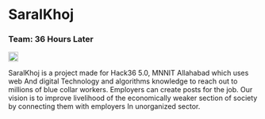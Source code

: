 # SaralKhoj
### Team: 36 Hours Later
<a href="https://hack36.com"> <img src="http://bit.ly/BuiltAtHack36" height=20px> </a>

SaralKhoj is a project made for Hack36 5.0, MNNIT Allahabad which uses web And digital Technology and algorithms knowledge to reach out to millions of blue collar workers.
Employers can create posts for the job.
Our vision is to improve livelihood of the economically weaker section of society by connecting them with employers In unorganized sector.
